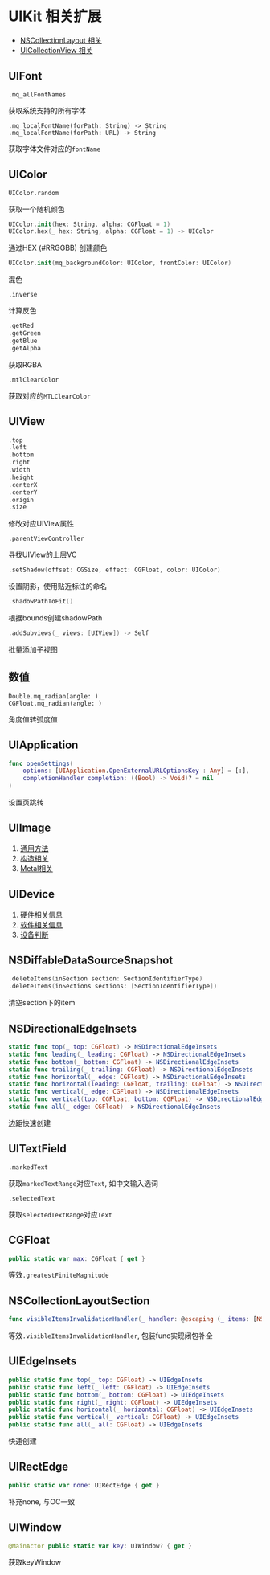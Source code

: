 # UIKit 相关扩展

- [NSCollectionLayout 相关](./NSCollectionLayout.md)
- [UICollectionView 相关](./UICollectionView.md)



## UIFont

```
.mq_allFontNames
```

获取系统支持的所有字体

```
.mq_localFontName(forPath: String) -> String
.mq_localFontName(forPath: URL) -> String
```

获取字体文件对应的`fontName`

## UIColor

```
UIColor.random
```

获取一个随机颜色

```swift
UIColor.init(hex: String, alpha: CGFloat = 1)
UIColor.hex(_ hex: String, alpha: CGFloat = 1) -> UIColor
```

通过HEX (\#RRGGBB) 创建颜色

```swift
UIColor.init(mq_backgroundColor: UIColor, frontColor: UIColor)
```

混色

```
.inverse
```

计算反色

```swift
.getRed
.getGreen
.getBlue
.getAlpha
```

获取RGBA

```
.mtlClearColor
```

获取对应的`MTLClearColor`

## UIView

```swift
.top
.left
.bottom
.right
.width
.height
.centerX
.centerY
.origin
.size
```

修改对应UIView属性



```
.parentViewController
```

寻找UIView的上层VC



```swift
.setShadow(offset: CGSize, effect: CGFloat, color: UIColor)
```

设置阴影，使用贴近标注的命名




```swift
.shadowPathToFit()
```

根据bounds创建shadowPath



```swift
.addSubviews(_ views: [UIView]) -> Self
```

批量添加子视图



## 数值

```
Double.mq_radian(angle: )
CGFloat.mq_radian(angle: )
```

角度值转弧度值

## UIApplication

```swift
func openSettings(
    options: [UIApplication.OpenExternalURLOptionsKey : Any] = [:],
    completionHandler completion: ((Bool) -> Void)? = nil
)
```

设置页跳转




## UIImage

1. [通用方法](UIImage/UIImage+MQ.md)
2. [构造相关](./UIImage/UIImage+Creator.md)
3. [Metal相关](UIImage/UIImage+MQMetal.md)

## UIDevice

1. [硬件相关信息](./UIDevice/UIDevice+MQHardware.md)
2. [软件相关信息](./UIDevice/UIDevice+MQSoftware.md)
3. [设备判断](./UIDevice/设备判断.md)



## NSDiffableDataSourceSnapshot

```swift
.deleteItems(inSection section: SectionIdentifierType)
.deleteItems(inSections sections: [SectionIdentifierType])
```

清空section下的item



## NSDirectionalEdgeInsets

```swift
static func top(_ top: CGFloat) -> NSDirectionalEdgeInsets
static func leading(_ leading: CGFloat) -> NSDirectionalEdgeInsets
static func bottom(_ bottom: CGFloat) -> NSDirectionalEdgeInsets
static func trailing(_ trailing: CGFloat) -> NSDirectionalEdgeInsets
static func horizontal(_ edge: CGFloat) -> NSDirectionalEdgeInsets
static func horizontal(leading: CGFloat, trailing: CGFloat) -> NSDirectionalEdgeInsets
static func vertical(_ edge: CGFloat) -> NSDirectionalEdgeInsets
static func vertical(top: CGFloat, bottom: CGFloat) -> NSDirectionalEdgeInsets
static func all(_ edge: CGFloat) -> NSDirectionalEdgeInsets
```

边距快速创建



## UITextField

```
.markedText
```

获取`markedTextRange`对应`Text`, 如中文输入选词

```
.selectedText
```

获取`selectedTextRange`对应`Text`



## CGFloat

```swift
public static var max: CGFloat { get }
```

等效`.greatestFiniteMagnitude`



## NSCollectionLayoutSection

```swift
func visibleItemsInvalidationHandler(_ handler: @escaping (_ items: [NSCollectionLayoutVisibleItem], _ offset: CGPoint, _ env: NSCollectionLayoutEnvironment) -> Void) -> Self
```

等效`.visibleItemsInvalidationHandler`, 包装func实现闭包补全



## UIEdgeInsets

```swift
public static func top(_ top: CGFloat) -> UIEdgeInsets
public static func left(_ left: CGFloat) -> UIEdgeInsets
public static func bottom(_ bottom: CGFloat) -> UIEdgeInsets
public static func right(_ right: CGFloat) -> UIEdgeInsets
public static func horizontal(_ horizontal: CGFloat) -> UIEdgeInsets
public static func vertical(_ vertical: CGFloat) -> UIEdgeInsets
public static func all(_ all: CGFloat) -> UIEdgeInsets
```

快速创建



## UIRectEdge

```swift
public static var none: UIRectEdge { get }
```

补充none, 与OC一致



## UIWindow

```swift
@MainActor public static var key: UIWindow? { get }
```

获取keyWindow

